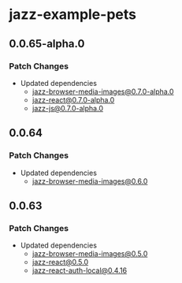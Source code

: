 # jazz-example-pets

## 0.0.65-alpha.0

### Patch Changes

- Updated dependencies
  - jazz-browser-media-images@0.7.0-alpha.0
  - jazz-react@0.7.0-alpha.0
  - jazz-js@0.7.0-alpha.0

## 0.0.64

### Patch Changes

- Updated dependencies
  - jazz-browser-media-images@0.6.0

## 0.0.63

### Patch Changes

- Updated dependencies
  - jazz-browser-media-images@0.5.0
  - jazz-react@0.5.0
  - jazz-react-auth-local@0.4.16
